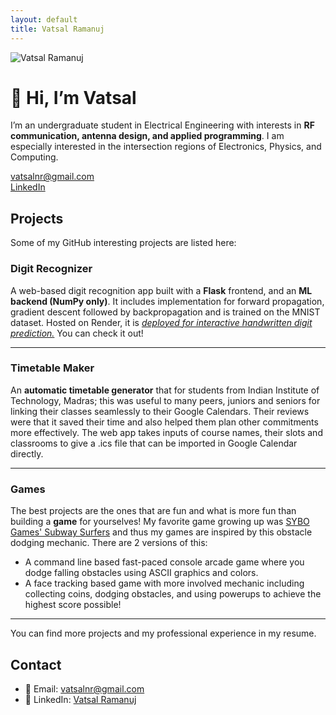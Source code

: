 ```yaml
---
layout: default
title: Vatsal Ramanuj
---
```


<!-- # 👋 Hi, I’m Vatsal

I’m an undergraduate student in Electrical Engineering with interests in **RF communication, antenna design, and applied programming**. I am especially interested in the intersection regions of Electronics, Physics, and Computing.  

--- -->
<!-- Custom Header -->
<div class="custom-header">
  <img src="/assets/Vatsal_profile_picture.jpg" alt="Vatsal Ramanuj" class="profile-pic">

  <div class="intro">
    <h1>👋 Hi, I’m Vatsal</h1>
    <p>
      I’m an undergraduate student in Electrical Engineering with interests in
      <b>RF communication, antenna design, and applied programming</b>.  
      I am especially interested in the intersection regions of Electronics, Physics, and Computing.
    </p>
    <p>
      <a href="mailto:vatsalnr@gmail.com">vatsalnr@gmail.com</a><br>
      <a href="https://www.linkedin.com/in/vatsalramanuj/">LinkedIn</a><br>
      <!-- <a href="/assets/resume.pdf">Resume</a> -->
    </p>
  </div>
</div>


## Projects
Some of my GitHub interesting projects are listed here:

### Digit Recognizer
A web-based digit recognition app built with a **Flask** frontend, and an **ML backend (NumPy only)**. It includes implementation for forward propagation, gradient descent followed by backpropagation and is trained on the MNIST dataset. Hosted on Render, it is 
*[deployed for interactive handwritten digit prediction.](https://digitrecognizer-o7lh.onrender.com/)* You can check it out!

---

### Timetable Maker
An **automatic timetable generator** that for students from Indian Institute of Technology, Madras; this was useful to many peers, juniors and seniors for linking their classes seamlessly to their Google Calendars. Their reviews were that it saved their time and also helped them plan other commitments more effectively. The web app takes inputs of course names, their slots and classrooms to give a .ics file that can be imported in Google Calendar directly.  

---

### Games
The best projects are the ones that are fun and what is more fun than building a **game** for yourselves! My favorite game growing up was [SYBO Games' Subway Surfers](https://play.google.com/store/apps/details?id=com.kiloo.subwaysurf&hl=en_IN&pli=1) and thus my games are inspired by this obstacle dodging mechanic. There are 2 versions of this:
- A command line based fast-paced console arcade game where you dodge falling obstacles using ASCII graphics and colors. 
- A face tracking based game with more involved mechanic including collecting coins, dodging obstacles, and using powerups to achieve the highest score possible!

---

You can find more projects and my professional experience in my resume.

## Contact

- 📧 Email: [vatsalnr@gmail.com](mailto:vatsalnr@gmail.com)  
- 💼 LinkedIn: [Vatsal Ramanuj](https://www.linkedin.com/in/vatsalramanuj/)  
